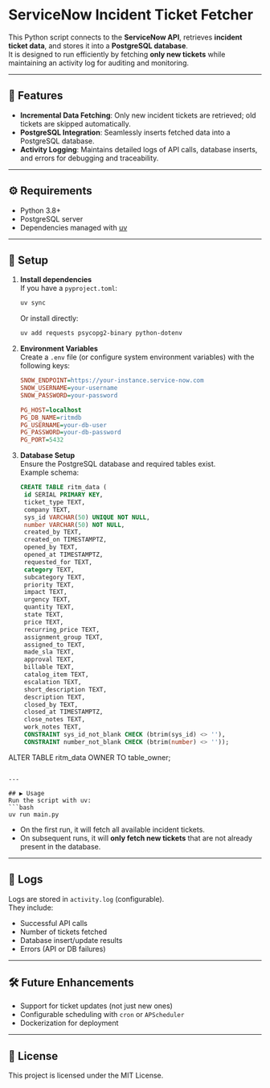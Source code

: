 # ServiceNow Incident Ticket Fetcher

This Python script connects to the **ServiceNow API**, retrieves **incident ticket data**, and stores it into a **PostgreSQL database**.  
It is designed to run efficiently by fetching **only new tickets** while maintaining an activity log for auditing and monitoring.

---

## 🚀 Features
- **Incremental Data Fetching**: Only new incident tickets are retrieved; old tickets are skipped automatically.  
- **PostgreSQL Integration**: Seamlessly inserts fetched data into a PostgreSQL database.  
- **Activity Logging**: Maintains detailed logs of API calls, database inserts, and errors for debugging and traceability.  

---

## ⚙️ Requirements
- Python 3.8+
- PostgreSQL server
- Dependencies managed with [uv](https://github.com/astral-sh/uv)

---

## 🔧 Setup

1. **Install dependencies**  
   If you have a `pyproject.toml`:
   ```bash
   uv sync
   ```

   Or install directly:
   ```bash
   uv add requests psycopg2-binary python-dotenv
   ```

2. **Environment Variables**  
   Create a `.env` file (or configure system environment variables) with the following keys:

   ```ini
   SNOW_ENDPOINT=https://your-instance.service-now.com
   SNOW_USERNAME=your-username
   SNOW_PASSWORD=your-password

   PG_HOST=localhost
   PG_DB_NAME=ritmdb
   PG_USERNAME=your-db-user
   PG_PASSWORD=your-db-password
   PG_PORT=5432
   ```

3. **Database Setup**  
   Ensure the PostgreSQL database and required tables exist.  
   Example schema:
   ```sql
   CREATE TABLE ritm_data (
	id SERIAL PRIMARY KEY,
	ticket_type TEXT,
	company TEXT,
	sys_id VARCHAR(50) UNIQUE NOT NULL,
	number VARCHAR(50) NOT NULL,
	created_by TEXT,
	created_on TIMESTAMPTZ,
	opened_by TEXT,
	opened_at TIMESTAMPTZ,
	requested_for TEXT,
	category TEXT,
	subcategory TEXT,
	priority TEXT,
	impact TEXT,
	urgency TEXT,
	quantity TEXT,
	state TEXT,
	price TEXT,
	recurring_price TEXT,
	assignment_group TEXT,
	assigned_to TEXT,
	made_sla TEXT,
	approval TEXT,
	billable TEXT,
	catalog_item TEXT,
	escalation TEXT,
	short_description TEXT,
	description TEXT,
	closed_by TEXT,
	closed_at TIMESTAMPTZ,
	close_notes TEXT,
	work_notes TEXT,
	CONSTRAINT sys_id_not_blank CHECK (btrim(sys_id) <> ''),
	CONSTRAINT number_not_blank CHECK (btrim(number) <> ''));
ALTER TABLE ritm_data OWNER TO table_owner;
   ```

---

## ▶️ Usage
Run the script with uv:
```bash
uv run main.py
```

- On the first run, it will fetch all available incident tickets.  
- On subsequent runs, it will **only fetch new tickets** that are not already present in the database.  

---

## 📜 Logs
Logs are stored in `activity.log` (configurable).  
They include:
- Successful API calls
- Number of tickets fetched
- Database insert/update results
- Errors (API or DB failures)

---

## 🛠 Future Enhancements
- Support for ticket updates (not just new ones)
- Configurable scheduling with `cron` or `APScheduler`
- Dockerization for deployment

---

## 📝 License
This project is licensed under the MIT License.
